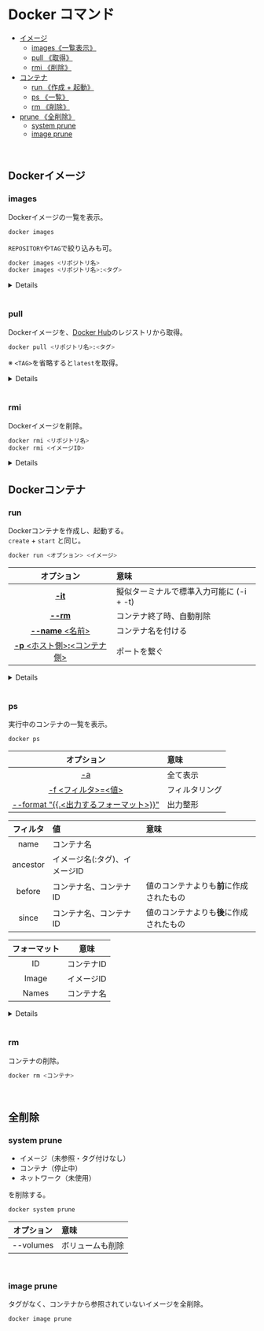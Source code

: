 # Docker コマンド

- [イメージ](#image)
    - [images《一覧表示》](#images) 
    - [pull 《取得》](#pull)
    - [rmi 《削除》](#rmi)
- [コンテナ](#container)
    - [run 《作成 + 起動》](#run)
    - [ps 《一覧》](#ps)
    - [rm 《削除》](#rm)
- [prune 《全削除》](#prune)
    - [system prune](#system_prune)
    - [image prune](#image_prune)

<br>

<span id='image'></span>
## Dockerイメージ

<span id='images'></span>
### images

Dockerイメージの一覧を表示。

```bash
docker images
```

`REPOSITORY`や`TAG`で絞り込みも可。

```bash
docker images <リポジトリ名>
docker images <リポジトリ名>:<タグ>
```

<details>

```bash
$ docker images
REPOSITORY    TAG      IMAGE ID       CREATED        SIZE
nginx         latest    d1a364dc548d   2 weeks ago    133MB
hello-world   latest    d1165f221234   3 months ago   13.3kB
hello-world   linux     d1165f221234   3 months ago   13.3kB
```

```bash
$ docker images hello-world
REPOSITORY    TAG      IMAGE ID       CREATED        SIZE
hello-world   latest    d1165f221234   3 months ago   13.3kB
hello-world   linux     d1165f221234   3 months ago   13.3kB
```

</details>

<br>

<span id='pull'></span>
### pull

Dockerイメージを、[Docker Hub](https://hub.docker.com/)のレジストリから取得。

```bash
docker pull <リポジトリ名>:<タグ>
```

※ `<TAG>`を省略すると`latest`を取得。

<details>

```bash
$ docker pull hello-world
```
```bash
$ docker pull hello-world:linux
```

</details>

<br>

<span id='rmi'></span>
### rmi

Dockerイメージを削除。

```bash
docker rmi <リポジトリ名>
docker rmi <イメージID>
```

<details>

```bash
$ docker images
REPOSITORY    TAG       IMAGE ID       CREATED        SIZE
nginx         latest    d1a364dc548d   2 weeks ago    133MB
hello-world   latest    d1165f221234   3 months ago   13.3kB
hello-world   linux     d1165f221234   3 months ago   13.3kB
```

```bash
$ docker rmi hello-world
Untagged: hello-world:latest

$ docker images
REPOSITORY    TAG       IMAGE ID       CREATED        SIZE
nginx         latest    d1a364dc548d   2 weeks ago    133MB
hello-world   linux     d1165f221234   3 months ago   13.3kB
```

</details>

<span id='container'></span>
## Dockerコンテナ

<span id='run'></span>
### run

Dockerコンテナを作成し、起動する。<br>
`create` + `start` と同じ。

```bash
docker run <オプション> <イメージ>
```

| オプション | 意味 |
|:----------:|:-----|
| [**-it**](#run-it) | 擬似ターミナルで標準入力可能に (-i + -t) |
| [**--rm**](#run-rm) | コンテナ終了時、自動削除 |
| [**--name** <名前>](#run-name) | コンテナ名を付ける |
| [**-p** <ホスト側>**:**<コンテナ側>](#run-p) | ポートを繋ぐ |

<details>

```bash
$ docker run hello-world

Hello from Docker!
This message shows that your installation appears to be working correctly.

To generate this message, Docker took the following steps:
.
.
.
```

<br>

<span id='run-it'></span>
#### -it (-i -t)

擬似ターミナルで標準入力を可能にする。<br>
コンテナ内に入る際などに使用。<br>
`-i (--interactive)`と`-t (--tty)`の同時指定。

```bash
$ docker run nginx bash

$ docker run -it nginx bash
root@1cf3db35c7ce:/#
```

<br>

<span id='run-rm'></span>
#### --rm

コンテナが停止するとそのまま削除される。<br>
このオプションを指定しないと、`run`コマンドをするたび、新しいコンテナが作成されてしまう。

```bash
$ docker ps -a -f "ancestor=nginx"
CONTAINER ID   IMAGE     COMMAND   CREATED   STATUS    PORTS     NAMES

$ docker run nginx echo "Hello"
Hello

$ docker ps -a -f "ancestor=nginx"
CONTAINER ID   IMAGE     COMMAND                  CREATED         STATUS                     PORTS     NAMES
4195fc0e6062   nginx     "/docker-entrypoint.…"   2 seconds ago   Exited (0) 2 seconds ago             jolly_cerf

$ docker run nginx echo "Hello"
Hello

$ docker ps -a -f "ancestor=nginx"
CONTAINER ID   IMAGE     COMMAND                  CREATED         STATUS                     PORTS     NAMES
15ae29993e69   nginx     "/docker-entrypoint.…"   3 seconds ago   Exited (0) 2 seconds ago             sharp_lewin
4195fc0e6062   nginx     "/docker-entrypoint.…"   9 seconds ago   Exited (0) 8 seconds ago             jolly_cerf

$ docker run --rm nginx echo "Hello"
Hello

$ docker ps -a -f "ancestor=nginx"
CONTAINER ID   IMAGE     COMMAND                  CREATED          STATUS                      PORTS     NAMES
15ae29993e69   nginx     "/docker-entrypoint.…"   12 seconds ago   Exited (0) 11 seconds ago             sharp_lewin
4195fc0e6062   nginx     "/docker-entrypoint.…"   18 seconds ago   Exited (0) 17 seconds ago             jolly_cerf
```

<br>

<span id='run-name'></span>
#### --name

コンテナに任意の名前を付ける。<br>
このオプションがない場合、自動でつけられる。

```bash
$ docker run --name hello_nginx nginx echo "Hello"
Hello

$ docker ps -a
CONTAINER ID   IMAGE     COMMAND                  CREATED         STATUS                     PORTS     NAMES
15ce4430a102   nginx     "/docker-entrypoint.…"   3 seconds ago   Exited (0) 2 seconds ago             hello_nginx
```

<br>

<span id='run-p'></span>
#### -p

ポートを公開しバインド。

```bash
$ docker run nginx

$ docker ps
CONTAINER ID   IMAGE     COMMAND                  CREATED         STATUS         PORTS     NAMES
cbd4c750c398   nginx     "/docker-entrypoint.…"   3 seconds ago   Up 3 seconds   80/tcp    pensive_mcclintock

# localhost:80 => このサイトにアクセスできません
```

```bash
$ docker run -p 80:80

$ docker ps
CONTAINER ID   IMAGE     COMMAND                  CREATED         STATUS         PORTS                               NAMES
ca60a8675a0a   nginx     "/docker-entrypoint.…"   6 seconds ago   Up 4 seconds   0.0.0.0:80->80/tcp, :::80->80/tcp   unruffled_meninsky

# localhost:80 => Welcome to nginx!
```

</details>

<br>

<span id='ps'></span>
### ps

実行中のコンテナの一覧を表示。

```bash
docker ps
```

| オプション | 意味 |
|:----------:|:-----|
| [-a](#ps-a) | 全て表示 |
| [-f <フィルタ>=<値>](#ps-f) | フィルタリング |
| [--format "{{.<出力するフォーマット>}}"](#ps-format) | 出力整形 |

| フィルタ | 値 | 意味 |
|:--------:|:---|:-----|
| name | コンテナ名 |
| ancestor | イメージ名(:タグ)、イメージID |
| before | コンテナ名、コンテナID | 値のコンテナよりも**前**に作成されたもの |
| since | コンテナ名、コンテナID | 値のコンテナよりも**後**に作成されたもの |

| フォーマット | 意味 |
|:------------:|:----:|
| ID | コンテナID |
| Image | イメージID |
| Names | コンテナ名 |

<details>

```bash
$ docker ps
CONTAINER ID   IMAGE     COMMAND                  CREATED         STATUS         PORTS     NAMES
e84f4f752daf   ruby      "irb"                    6 seconds ago   Up 6 seconds             kind_leavitt
3067f9179fab   nginx     "/docker-entrypoint.…"   3 minutes ago   Up 3 minutes   80/tcp    infallible_volhard
```

<br>

<span id='ps-a'></span>
#### -a (--all)

通常の`ps`コマンドは実行中のコンテナしか見ることができない。<br>
`-a`(`--all`)オプションで停止中のコンテナも見ることができる。

```bash
$ docker ps
CONTAINER ID   IMAGE     COMMAND              CREATED              STATUS              PORTS                               NAMES
0c0f6434bf7f   httpd     "httpd-foreground"   About a minute ago   Up About a minute   0.0.0.0:80->80/tcp, :::80->80/tcp   apache_test

$ docker ps -a
CONTAINER ID   IMAGE     COMMAND                  CREATED          STATUS                      PORTS                               NAMES
0c0f6434bf7f   httpd     "httpd-foreground"       4 minutes ago    Up 4 minutes                0.0.0.0:80->80/tcp, :::80->80/tcp   apache_test
e619307928ac   nginx     "/docker-entrypoint.…"   11 minutes ago   Exited (0) 10 minutes ago                                       nginx_test
```

<br>

<span id='ps-f'></span>
#### -f (--filter)

`-f`(`--filter`)オプションで、表示結果のフィルタリングが可能

```bash
docker ps -f "<フィルタ><値>" -f "<フィルタ><値>" ...
```

複数フィルタリング可。`"`の省略可。

```bash
$ docker ps -a
CONTAINER ID   IMAGE     COMMAND                  CREATED          STATUS                          PORTS     NAMES
24405ab922e5   ruby      "irb"                    47 seconds ago   Exited (0) 46 seconds ago                 ruby_test
0c0f6434bf7f   httpd     "httpd-foreground"       7 minutes ago    Exited (0) About a minute ago             apache_test
e619307928ac   nginx     "/docker-entrypoint.…"   13 minutes ago   Exited (0) 13 minutes ago                 nginx_test

$ docker ps -a -f "name=nginx_test"
CONTAINER ID   IMAGE     COMMAND                  CREATED          STATUS                      PORTS     NAMES
e619307928ac   nginx     "/docker-entrypoint.…"   13 minutes ago   Exited (0) 13 minutes ago             nginx_test

$ docker -a -f name=nginx_test -f name=ruby_test
CONTAINER ID   IMAGE     COMMAND                  CREATED          STATUS                      PORTS     NAMES
24405ab922e5   ruby      "irb"                    12 minutes ago   Exited (0) 12 minutes ago             ruby_test
e619307928ac   nginx     "/docker-entrypoint.…"   25 minutes ago   Exited (0) 25 minutes ago             nginx_test

```

<br>

<span id='ps-format'></span>
#### --format

Goテンプレートで出力結果のフォーマットを指定。

```bash
$ docker ps -a
CONTAINER ID   IMAGE     COMMAND                  CREATED        STATUS                    PORTS     NAMES
15ce4430a102   nginx     "/docker-entrypoint.…"   24 hours ago   Exited (0) 24 hours ago             nginx_test
68eccedc2f88   ruby      "irb"                    24 hours ago   Exited (0) 24 hours ago             hello_ruby
0c0f6434bf7f   httpd     "httpd-foreground"       25 hours ago   Exited (0) 25 hours ago             apache_test

$ docker ps -a --format "{{.Names}}"
nginx_test
hello_ruby
apache_test
```

</details>

<br>

<span id='rm'></span>
### rm

コンテナの削除。

```bash
docker rm <コンテナ>
```

<br>

<span id='prune'></span>
## 全削除

<span id='system_prune'></span>
### system prune

- イメージ（未参照・タグ付けなし）
- コンテナ（停止中）
- ネットワーク（未使用）

を削除する。

```bash
docker system prune
```

| オプション | 意味 |
|:----------:|:-----|
| --volumes | ボリュームも削除 |

<br>

<span id='image_prune'></span>
### image prune

タグがなく、コンテナから参照されていないイメージを全削除。

```bash
docker image prune
```
